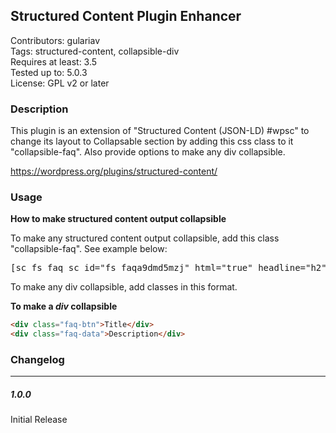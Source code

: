 ## Structured Content Plugin Enhancer

Contributors: gulariav <br/>
Tags: structured-content, collapsible-div<br/>
Requires at least: 3.5<br/>
Tested up to: 5.0.3<br/>
License: GPL v2 or later<br/>


### Description
This plugin is an extension of "Structured Content (JSON-LD) #wpsc" to change its layout to Collapsable section by adding this css class to it "collapsible-faq". Also provide options to make any div collapsible. 

https://wordpress.org/plugins/structured-content/


### Usage

**How to make structured content output collapsible** 

To make any structured content output collapsible, add this class "collapsible-faq". See example below:



<pre>
[sc_fs_faq sc_id="fs_faqa9dmd5mzj" html="true" headline="h2" img="" question="The Sign Distillery is an independently-owned full-service commercial signage " img_alt="" css_class="collapsible-faq" ]Lorem ipsum dolor sit amet, consectetur adipiscing elit. Sed in risus sed erat malesuada aliquet vel vel lorem. Etiam eget vehicula nisl, at imperdiet mauris. Suspendisse aliquet dictum neque id condimentum.[/sc_fs_faq]
</pre>


To make any div collapsible, add classes in this format.

**To make a _div_  collapsible** 

```html
<div class="faq-btn">Title</div>
<div class="faq-data">Description</div>
```



### Changelog
--------

##### 1.0.0
Initial Release<br/>

